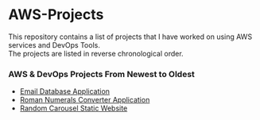 # AWS-Projects

This repository contains a list of projects that I have worked on using AWS services and DevOps Tools.  
The projects are listed in reverse chronological order.

### AWS & DevOps Projects From Newest to Oldest
- <a href="https://github.com/shahinam2/AWS-DevOps-Projects/tree/main/03_Email_Database">Email Database Application</a>
- <a href="https://github.com/shahinam2/AWS-DevOps-Projects/tree/main/02_Roman_Numerals_Converter_Application">Roman Numerals Converter Application</a>
- <a href="https://github.com/shahinam2/AWS-DevOps-Projects/tree/main/01_Random_Carousel_Static_Website">Random Carousel Static Website</a>